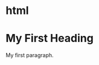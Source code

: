 # html
<!--html code starting-->

<!DOCTYPE html>
<html>
<body>

<h1>My First Heading</h1>

<p>My first paragraph.</p>

</body>
</html>
